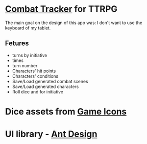 # [Combat Tracker](https://santiagoclv.github.io/dnd-combat-tracker) for TTRPG

The main goal on the design of this app was: I don't want to use the keyboard of my tablet.

## Fetures

* turns by initiative
* times
* turn number
* Characters' hit points
* Characters' conditions
* Save/Load generated combat scenes
* Save/Load generated characters
* Roll dice and for initiative


# Dice assets from [Game Icons](https://game-icons.net/)
# UI library - [Ant Design]()
